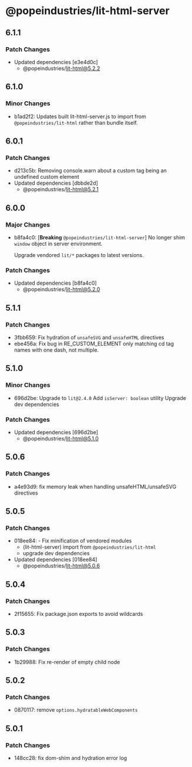 # @popeindustries/lit-html-server

## 6.1.1

### Patch Changes

- Updated dependencies [e3e4d0c]
  - @popeindustries/lit-html@5.2.2

## 6.1.0

### Minor Changes

- b1ad2f2: Updates built lit-html-server.js to import from `@popeindustries/lit-html` rather than bundle itself.

## 6.0.1

### Patch Changes

- d213c5b: Removing console.warn about a custom tag being an undefined custom element
- Updated dependencies [dbbde2d]
  - @popeindustries/lit-html@5.2.1

## 6.0.0

### Major Changes

- b8fa4c0: [**Breaking** `@popeindustries/lit-html-server`] No longer shim `window` object in server environment.

  Upgrade vendored `lit/*` packages to latest versions.

### Patch Changes

- Updated dependencies [b8fa4c0]
  - @popeindustries/lit-html@5.2.0

## 5.1.1

### Patch Changes

- 3fbb659: Fix hydration of `unsafeSVG` and `unsafeHTML` directives
- ebe456a: Fix bug in RE_CUSTOM_ELEMENT only matching cd tag names with one dash, not multiple.

## 5.1.0

### Minor Changes

- 696d2be: Upgrade to `lit@2.4.0`
  Add `isServer: boolean` utility
  Upgrade dev dependencies

### Patch Changes

- Updated dependencies [696d2be]
  - @popeindustries/lit-html@5.1.0

## 5.0.6

### Patch Changes

- a4e93d9: fix memory leak when handling unsafeHTML/unsafeSVG directives

## 5.0.5

### Patch Changes

- 018ee84: - Fix minification of vendored modules
  - (lit-html-server) import from `@popeindustries/lit-html`
  - upgrade dev dependencies
- Updated dependencies [018ee84]
  - @popeindustries/lit-html@5.0.6

## 5.0.4

### Patch Changes

- 2f15655: Fix package.json exports to avoid wildcards

## 5.0.3

### Patch Changes

- 1b29988: Fix re-render of empty child node

## 5.0.2

### Patch Changes

- 0870117: remove `options.hydratableWebComponents`

## 5.0.1

### Patch Changes

- 148cc28: fix dom-shim and hydration error log
